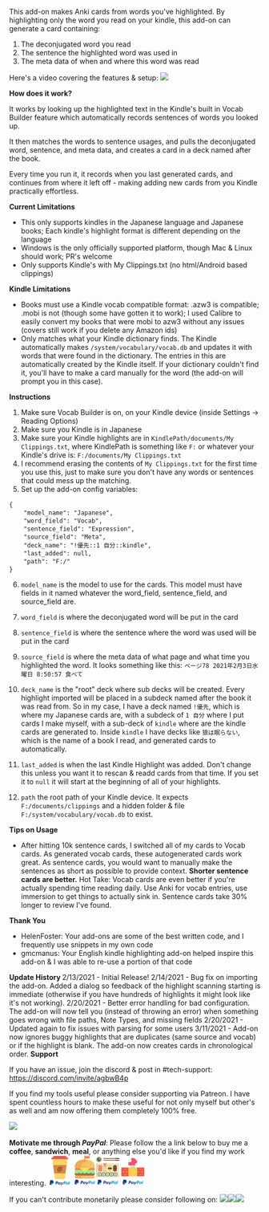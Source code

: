 This add-on makes Anki cards from words you've highlighted. By highlighting only the word you read on your kindle, this add-on can generate a card containing:

1. The deconjugated word you read
2. The sentence the highlighted word was used in
3. The meta data of when and where this word was read

Here's a video covering the features &amp; setup:
<a href="https://www.youtube.com/watch?v=xPYN5GewQE4" rel="nofollow"><img src="https://i.imgur.com/IxMAJQU.png"></a>


<b> How does it work? </b>

It works by looking up the highlighted text in the Kindle's built in Vocab Builder feature which automatically records sentences of words you looked up. 

It then matches the words to sentence usages, and pulls the deconjugated word, sentence, and meta data, and creates a card in a deck named after the book.

Every time you run it, it records when you last generated cards, and continues from where it left off - making adding new cards from you Kindle practically effortless.

<b> Current Limitations </b>
- This only supports kindles in the Japanese language and Japanese books; Each kindle's highlight format is different depending on the language
- Windows is the only officially supported platform, though Mac &amp; Linux should work; PR's welcome
- Only supports Kindle's with My Clippings.txt (no html/Android based clippings)
  
<b> Kindle Limitations </b>
- Books must use a Kindle vocab compatible format: .azw3 is compatible; .mobi is not (though some have gotten it to work); I used Calibre to easily convert my books that were mobi to azw3 without any issues (covers still work if you delete any Amazon ids)
- Only matches what your Kindle dictionary finds. The Kindle automatically makes `/system/vocabulary/vocab.db` and updates it with words that were found in the dictionary. The entries in this are automatically created by the Kindle itself. If your dictionary couldn't find it, you'll have to make a card manually for the word (the add-on will prompt you in this case).

 
<b> Instructions</b>
1. Make sure Vocab Builder is on, on your Kindle device (inside Settings -&gt; Reading Options) 
2. Make sure you Kindle is in Japanese
3. Make sure your Kindle highlights are in `KindlePath/documents/My Clippings.txt`, where KindlePath is something like `F:` or whatever your Kindle's drive is: `F:/documents/My Clippings.txt`
4. I recommend erasing the contents of `My Clippings.txt` for the first time you use this, just to make sure you don't have any words or sentences that could mess up the matching.
5. Set up the add-on config variables:

```
{
    "model_name": "Japanese", 
    "word_field": "Vocab",
    "sentence_field": "Expression",
    "source_field": "Meta",
    "deck_name": "!優先::1 自分::kindle",
    "last_added": null,
    "path": "F:/"
}
```
6. `model_name` is the model to use for the cards. This model must have fields in it named whatever the word_field, sentence_field, and source_field are.

7. `word_field` is where the deconjugated word will be put in the card
8. `sentence_field` is where the sentence where the word was used will be put in the card
9. `source_field` is where the meta data of what page and what time you highlighted the word. It looks something like this: `ページ78 2021年2月3日水曜日 8:50:57 食べて`
10. `deck_name` is the "root" deck where sub decks will be created. Every highlight imported will be placed in a subdeck named after the book it was read from. So in my case, I have a deck named `!優先`, which is where my Japanese cards are, with a subdeck of `1 自分` where I put cards I make myself, with a sub-deck of `kindle` where are the kindle cards are generated to. Inside `kindle` I have decks like `狼は眠らない`, which is the name of a book I read, and generated cards to automatically.
11. `last_added` is when the last Kindle Highlight was added. Don't change this unless you want it to rescan &amp; readd cards from that time. If you set it to `null` it will start at the beginning of all of your highlights. 
12. `path` the root path of your Kindle device. It expects `F:/documents/clippings` and a hidden folder &amp; file `F:/system/vocabulary/vocab.db` to exist.

<b> Tips on Usage </b>
- After hitting 10k sentence cards, I switched all of my cards to Vocab cards. As generated vocab cards, these autogenerated cards work great. As sentence cards, you would want to manually make the sentences as short as possible to provide context. **Shorter sentence cards are better.** Hot Take: Vocab cards are even better if you're actually spending time reading daily. Use Anki for vocab entries, use immersion to get things to actually sink in. Sentence cards take 30% longer to review I've found. 

<b> Thank You </b>
- HelenFoster: Your add-ons are some of the best written code, and I frequently use snippets in my own code
- gmcmanus: Your English kindle highlighting add-on helped inspire this add-on &amp; I was able to re-use a portion of that code

<b> Update History </b>
2/13/2021 - Initial Release!
2/14/2021 - Bug fix on importing the add-on. Added a dialog so feedback of the highlight scanning starting is immediate (otherwise if you have hundreds of highlights it might look like it's not working).
2/20/2021 - Better error handling for bad configuration. The add-on will now tell you (instead of throwing an error) when something goes wrong with file paths, Note Types, and missing fields
2/20/2021 - Updated again to fix issues with parsing for some users
3/11/2021 - Add-on now ignores buggy highlights that are duplicates (same source and vocab) or if the highlight is blank. The add-on now creates cards in chronological order.
<b>Support</b>

If you have an issue, join the discord &amp; post in #tech-support:
<a href="https://discord.com/invite/agbwB4p" rel="nofollow">https://discord.com/invite/agbwB4p</a>

If you find my tools useful please consider supporting via Patreon. I have spent countless hours to make these useful for not only myself but other's as well and am now offering them completely 100% free.

<a href="https://www.patreon.com/kanjieater" rel="nofollow"><img src="https://i.imgur.com/VCTLqLj.png"></a>

<strong>Motivate me through <em>PayPal</em></strong>: Please follow the a link below to buy me a <strong>coffee</strong>, <strong>sandwich</strong>, <strong>meal</strong>, or anything else you'd like if you find my work interesting. 
<a href="https://www.paypal.com/cgi-bin/webscr?cmd=_s-xclick&amp;hosted_button_id=2ZXU692F6Z7G2" rel="nofollow" title="Buy me a coffee"><img src="https://raw.githubusercontent.com/gajewsk2/logos/master/misc/coffee.png"></a> <a href="https://www.paypal.com/cgi-bin/webscr?cmd=_s-xclick&amp;hosted_button_id=J9HQ42M29ZSYU" rel="nofollow" title="Buy me a sandwich"><img src="https://raw.githubusercontent.com/gajewsk2/logos/master/misc/sandwich.png"></a><a href="https://www.paypal.com/cgi-bin/webscr?cmd=_s-xclick&amp;hosted_button_id=G9T7ZZ24UQQM4" rel="nofollow" title="Buy me a meal"><img src="https://raw.githubusercontent.com/gajewsk2/logos/master/misc/meal.png"></a> <a href="https://www.paypal.com/cgi-bin/webscr?cmd=_s-xclick&amp;hosted_button_id=BTZ5N5FJN8JJN" rel="nofollow" title="Custom contribution"><img src="https://raw.githubusercontent.com/gajewsk2/logos/master/misc/something-else.png"></a>

If you can't contribute monetarily please consider following on:
<a href="https://www.youtube.com/channel/UCU1cAd9sJ4HeiBDsjnmifAQ" rel="nofollow"><img src="https://i.imgur.com/t4wo4SHs.png"></a><a href="https://twitter.com/kanjieater" rel="nofollow"><img src="https://i.imgur.com/QvGDFVQs.png"></a><a href="https://www.twitch.tv/kanjieater" rel="nofollow"><img src="https://i.imgur.com/UKeRp24s.png"></a>
